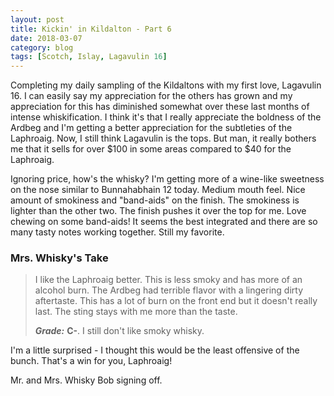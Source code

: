 ```yaml
---
layout: post
title: Kickin' in Kildalton - Part 6
date: 2018-03-07
category: blog
tags: [Scotch, Islay, Lagavulin 16]
---
```


Completing my daily sampling of the Kildaltons with my first love, Lagavulin 16. I can easily say my appreciation for the others has grown and my appreciation for this has diminished somewhat over these last months of intense whiskification. I think it's that I really appreciate the boldness of the Ardbeg and I'm getting a better appreciation for the subtleties of the Laphroaig. Now, I still think Lagavulin is the tops. But man, it really bothers me that it sells for over $100 in some areas compared to $40 for the Laphroaig.

Ignoring price, how's the whisky? I'm getting more of a wine-like sweetness on the nose similar to Bunnahabhain 12 today. Medium mouth feel. Nice amount of smokiness and "band-aids" on the finish. The smokiness is lighter than the other two. The finish pushes it over the top for me. Love chewing on some band-aids! It seems the best integrated and there are so many tasty notes working together. Still my favorite.

### Mrs. Whisky's Take

> I like the Laphroaig better. This is less smoky and has more of an alcohol burn. The Ardbeg had terrible flavor with a lingering dirty aftertaste. This has a lot of burn on the front end but it doesn't really last. The sting stays with me more than the taste.  
>
> **_Grade:_** **C-**. I still don't like smoky whisky.

I'm a little surprised - I thought this would be the least offensive of the bunch. That's a win for you, Laphroaig!

Mr. and Mrs. Whisky Bob signing off.
